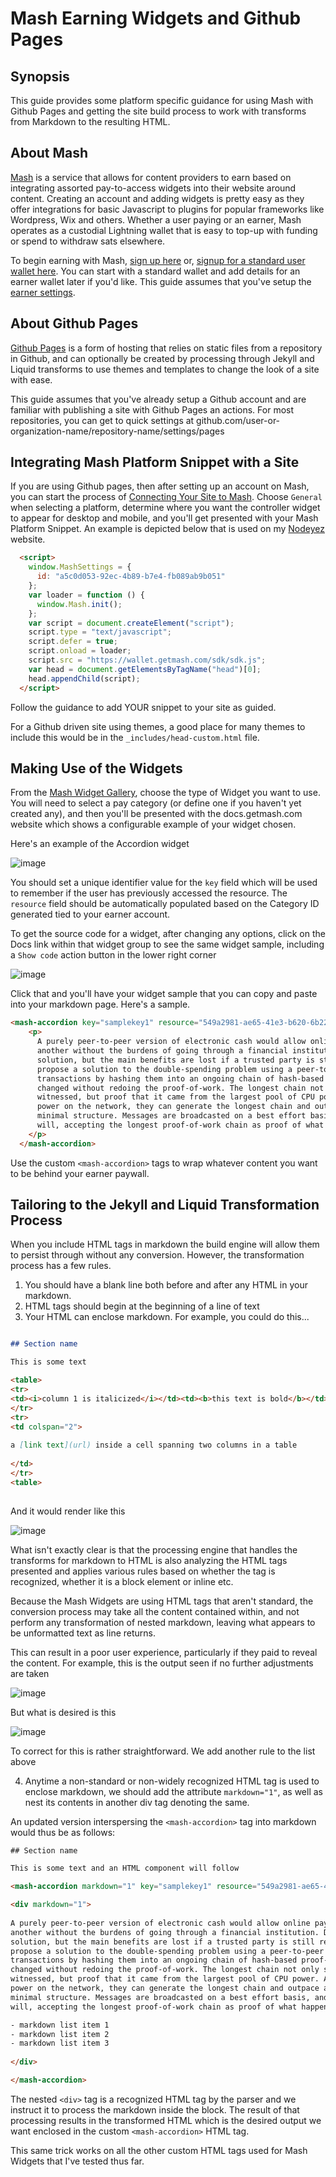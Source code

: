 # Mash Earning Widgets and Github Pages

## Synopsis

This guide provides some platform specific guidance for using Mash with Github
Pages and getting the site build process to work with transforms from Markdown
to the resulting HTML.

## About Mash

[Mash](https://getmash.com) is a service that allows for content providers to 
earn based on integrating assorted pay-to-access widgets into their website 
around content. Creating an account and adding widgets is pretty easy as they
offer integrations for basic Javascript to plugins for popular frameworks like
Wordpress, Wix and others.  Whether a user paying or an earner, Mash operates
as a custodial Lightning wallet that is easy to top-up with funding or spend
to withdraw sats elsewhere.

To begin earning with Mash, [sign up here](https://wallet.getmash.com/earn/sign-up)
or, [signup for a standard user wallet here](https://wallet.getmash.com/dashboard/sign-up).
You can start with a standard wallet and add details for an earner wallet later
if you'd like.  This guide assumes that you've setup the 
[earner settings](https://wallet.getmash.com/earn/settings).

## About Github Pages

[Github Pages](docs.github.com/en/pages) is a form of hosting that relies on 
static files from a repository in Github, and can optionally be created by 
processing through Jekyll and Liquid transforms to use themes and templates 
to change the look of a site with ease.

This guide assumes that you've already setup a Github account and are familiar
with publishing a site with Github Pages an actions.  For most repositories,
you can get to quick settings at 
github.com/user-or-organization-name/repository-name/settings/pages

## Integrating Mash Platform Snippet with a Site

If you are using Github pages, then after setting up an account on Mash, you
can start the process of [Connecting Your Site to Mash](https://wallet.getmash.com/earn/install).
Choose `General` when selecting a platform, determine where you want the
controller widget to appear for desktop and mobile, and you'll get presented
with your Mash Platform Snippet.  An example is depicted below that is used
on my [Nodeyez](https://nodeyez.com) website.

```html
  <script>
    window.MashSettings = {
      id: "a5c0d053-92ec-4b89-b7e4-fb089ab9b051"
    };
    var loader = function () {
      window.Mash.init();
    };
    var script = document.createElement("script");
    script.type = "text/javascript";
    script.defer = true;
    script.onload = loader;
    script.src = "https://wallet.getmash.com/sdk/sdk.js";
    var head = document.getElementsByTagName("head")[0];
    head.appendChild(script);
  </script>
```
Follow the guidance to add YOUR snippet to your site as guided.

For a Github driven site using themes, a good place for many themes
to include this would be in the `_includes/head-custom.html` file.

## Making Use of the Widgets

From the [Mash Widget Gallery](https://wallet.getmash.com/earn/widgets),
choose the type of Widget you want to use.  You will need to select a
pay category (or define one if you haven't yet created any), and then
you'll be presented with the docs.getmash.com website which shows a
configurable example of your widget chosen.

Here's an example of the Accordion widget

![image](https://user-images.githubusercontent.com/88121568/221309909-cadb1c44-e0db-474f-9cb6-123170893e6d.png)

You should set a unique identifier value for the `key` field which will be 
used to remember if the user has previously accessed the resource. The `resource`
field should be automatically populated based on the Category ID generated 
tied to your earner account.

To get the source code for a widget, after changing any options, click on 
the Docs link within that widget group to see the same widget sample, 
including a `Show code` action button in the lower right corner

![image](https://user-images.githubusercontent.com/88121568/221310865-23f00920-15f0-474f-9129-995d314a0908.png)

Click that and you'll have your widget sample that you can copy and paste
into your markdown page. Here's a sample.  

```html
<mash-accordion key="samplekey1" resource="549a2981-ae65-41e3-b620-6b22bec143cd" button-horizontal-align="center" button-vertical-align="bottom" button-text="Read More" button-variant="solid" button-size="md" loading-indicator-size="14">
    <p>
      A purely peer-to-peer version of electronic cash would allow online payments to be sent directly from one party to
      another without the burdens of going through a financial institution. Digital signatures provide part of the
      solution, but the main benefits are lost if a trusted party is still required to prevent double-spending. We
      propose a solution to the double-spending problem using a peer-to-peer network. The network timestamps
      transactions by hashing them into an ongoing chain of hash-based proof-of-work, forming a record that cannot be
      changed without redoing the proof-of-work. The longest chain not only serves as proof of the sequence of events
      witnessed, but proof that it came from the largest pool of CPU power. As long as honest nodes control the most CPU
      power on the network, they can generate the longest chain and outpace any attackers. The network itself requires
      minimal structure. Messages are broadcasted on a best effort basis, and nodes can leave and rejoin the network at
      will, accepting the longest proof-of-work chain as proof of what happened while they were gone.
    </p>
  </mash-accordion>
```

Use the custom `<mash-accordion>` tags to wrap whatever content you want to be 
behind your earner paywall.

## Tailoring to the Jekyll and Liquid Transformation Process

When you include HTML tags in markdown the build engine will allow them to persist 
through without any conversion. However, the transformation process has a few rules.

1. You should have a blank line both before and after any HTML in your markdown.
2. HTML tags should begin at the beginning of a line of text
3. Your HTML can enclose markdown.  For example, you could do this...

```markdown

## Section name

This is some text

<table>
<tr>
<td><i>column 1 is italicized</i></td><td><b>this text is bold</b></td>
</tr>
<tr>
<td colspan="2">
      
a [link text](url) inside a cell spanning two columns in a table
      
</td>
</tr>
<table>
  
```

And it would render like this 

![image](https://user-images.githubusercontent.com/88121568/221315725-1dd7f50f-5554-4d75-97be-34ff19050c2c.png)

What isn't exactly clear is that the processing engine that handles the
transforms for markdown to HTML is also analyzing the HTML tags presented
and applies various rules based on whether the tag is recognized, whether
it is a block element or inline etc.

Because the Mash Widgets are using HTML tags that aren't standard, the
conversion process may take all the content contained within, and not 
perform any transformation of nested markdown, leaving what appears to be
unformatted text as line returns.  

This can result in a poor user experience, particularly if they paid to
reveal the content.  For example, this is the output seen if no further
adjustments are taken

![image](https://user-images.githubusercontent.com/88121568/221317499-dbfb0a5e-c9a0-4b61-8917-5b9bcd655c9b.png)

But what is desired is this

![image](https://user-images.githubusercontent.com/88121568/221319173-45c26ae2-db37-4785-8bb4-42eaf67cb08e.png)



To correct for this is rather straightforward.  We add another rule to
the list above

4. Anytime a non-standard or non-widely recognized HTML tag is used to
enclose markdown, we should add the attribute `markdown="1"`, as well 
as nest its contents in another div tag denoting the same.

An updated version interspersing the `<mash-accordion>` tag into markdown
would thus be as follows:

```html
## Section name

This is some text and an HTML component will follow

<mash-accordion markdown="1" key="samplekey1" resource="549a2981-ae65-41e3-b620-6b22bec143cd" button-horizontal-align="center" button-vertical-align="bottom" button-text="Read More" button-variant="solid" button-size="md" loading-indicator-size="14">

<div markdown="1">
  
A purely peer-to-peer version of electronic cash would allow online payments to be sent directly from one party to
another without the burdens of going through a financial institution. Digital signatures provide part of the
solution, but the main benefits are lost if a trusted party is still required to prevent double-spending. We
propose a solution to the double-spending problem using a peer-to-peer network. The network timestamps
transactions by hashing them into an ongoing chain of hash-based proof-of-work, forming a record that cannot be
changed without redoing the proof-of-work. The longest chain not only serves as proof of the sequence of events
witnessed, but proof that it came from the largest pool of CPU power. As long as honest nodes control the most CPU
power on the network, they can generate the longest chain and outpace any attackers. The network itself requires
minimal structure. Messages are broadcasted on a best effort basis, and nodes can leave and rejoin the network at
will, accepting the longest proof-of-work chain as proof of what happened while they were gone.

- markdown list item 1
- markdown list item 2
- markdown list item 3
  
</div>

</mash-accordion>
```

The nested `<div>` tag is a recognized HTML tag by the parser and we instruct it 
to process the markdown inside the block.  The result of that processing results 
in the transformed HTML which is the desired output we want enclosed in the custom
`<mash-accordion>` HTML tag.  

This same trick works on all the other custom HTML tags used for Mash Widgets that I've
tested thus far.




